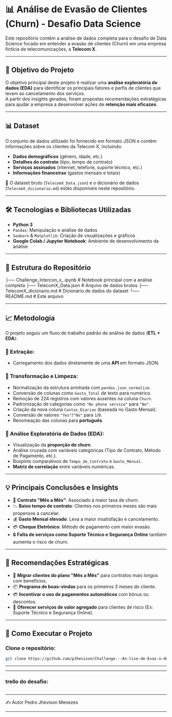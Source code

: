 # 📊 Análise de Evasão de Clientes (Churn) - Desafio Data Science

Este repositório contém a análise de dados completa para o desafio de Data Science focado em entender a evasão de clientes (Churn) em uma empresa fictícia de telecomunicações, a **Telecom X**.

---

## 🎯 Objetivo do Projeto

O objetivo principal deste projeto é realizar uma **análise exploratória de dados (EDA)** para identificar os principais fatores e perfis de clientes que levam ao cancelamento dos serviços.  
A partir dos insights gerados, foram propostas recomendações estratégicas para ajudar a empresa a desenvolver ações de **retenção mais eficazes**.

---

## 📊 Dataset

O conjunto de dados utilizado foi fornecido em formato JSON e contém informações sobre os clientes da Telecom X, incluindo:

- **Dados demográficos** (gênero, idade, etc.)
- **Detalhes do contrato** (tipo, tempo de contrato)
- **Serviços assinados** (internet, telefone, suporte técnico, etc.)
- **Informações financeiras** (gastos mensais e totais)

📁 O dataset bruto (`TelecomX_Data.json`) e o dicionário de dados (`TelecomX_dicionario.md`) estão disponíveis neste repositório.

---

## 🛠️ Tecnologias e Bibliotecas Utilizadas

- **Python 3**
- `Pandas`: Manipulação e análise de dados
- `Seaborn` & `Matplotlib`: Criação de visualizações e gráficos
- **Google Colab / Jupyter Notebook**: Ambiente de desenvolvimento da análise

---

## 📁 Estrutura do Repositório

├── Challenge_Intercon_x_.ipynb # Notebook principal com a análise completa
├── TelecomX_Data.json # Arquivo de dados brutos
├── TelecomX_dicionario.md # Dicionário de dados do dataset
└── README.md # Este arquivo

---

## 📈 Metodologia

O projeto seguiu um fluxo de trabalho padrão de análise de dados (**ETL + EDA**):

### 🔹 Extração:
- Carregamento dos dados diretamente de uma **API** em formato JSON.

### 🔹 Transformação e Limpeza:
- Normalização da estrutura aninhada com `pandas.json_normalize`.
- Conversão de colunas como `Gasto_Total` de texto para numérico.
- Remoção de 224 registros com valores ausentes na coluna `Churn`.
- Padronização de categorias como `"No phone service"` para `"No"`.
- Criação da nova coluna `Contas_Diarias` (baseada no Gasto Mensal).
- Conversão de valores `"Yes"`/`"No"` para `1`/`0`.
- Renomeação das colunas para **português**.

### 🔹 Análise Exploratória de Dados (EDA):
- Visualização da **proporção de churn**.
- Análise cruzada com variáveis categóricas (Tipo de Contrato, Método de Pagamento, etc.).
- Boxplots comparativos de `Tempo_de_Contrato` e `Gasto_Mensal`.
- **Matriz de correlação** entre variáveis numéricas.

---

## 💡 Principais Conclusões e Insights

- 📌 **Contrato "Mês a Mês"**: Associado à maior taxa de churn.
- 📉 **Baixo tempo de contrato**: Clientes nos primeiros meses são mais propensos a cancelar.
- 💰 **Gasto Mensal elevado**: Leva a maior insatisfação e cancelamento.
- 💳 **Cheque Eletrônico**: Método de pagamento com maior evasão.
- 🔒 **Falta de serviços como Suporte Técnico e Segurança Online** também aumenta o risco de churn.

---

## 🧠 Recomendações Estratégicas

- 🎯 **Migrar clientes do plano "Mês a Mês"** para contratos mais longos com benefícios.
- 📦 **Programa de boas-vindas** para os primeiros 3 meses do cliente.
- 💳 **Incentivar o uso de pagamentos automáticos** com bônus ou descontos.
- 🔧 **Oferecer serviços de valor agregado** para clientes de risco (Ex: Suporte Técnico e Segurança Online).

---

## 🚀 Como Executar o Projeto

### Clone o repositório:

```bash
git clone https://github.com/pJhevison/Challenge---An-lise-de-Evas-o-de-Clientes.git
```
---
---
### trello do desafio:
```https://trello.com/b/PVdjMjgL/telecomxbr
````
---
✍️ Autor
Pedro Jhevison Menezes

---
